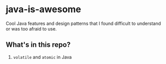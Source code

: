 # java-is-awesome

Cool Java features and design patterns that I found difficult to understand or was too afraid to use.

## What's in this repo?
1. `volatile` and `atomic` in Java
